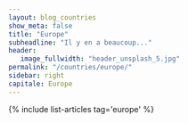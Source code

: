```yaml
---
layout: blog_countries
show_meta: false
title: "Europe"
subheadline: "Il y en a beaucoup..."
header:
   image_fullwidth: "header_unsplash_5.jpg"
permalink: "/countries/europe/"
sidebar: right
capitale: Europe
---
```


{% include list-articles tag='europe' %}
